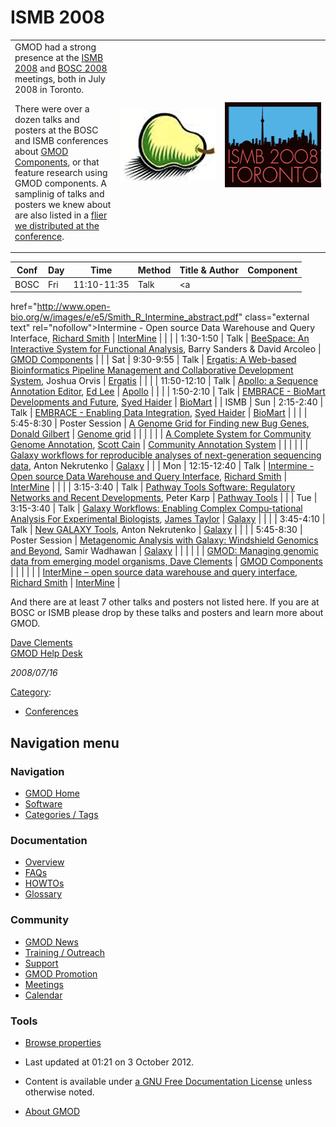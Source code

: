 



<span id="top"></span>




# <span dir="auto">ISMB 2008</span>









<table>
<colgroup>
<col style="width: 33%" />
<col style="width: 33%" />
<col style="width: 33%" />
</colgroup>
<tbody>
<tr class="odd">
<td>GMOD had a strong presence at the <a
href="http://www.iscb.org/ismb2008/" class="external text"
rel="nofollow">ISMB 2008</a> and <a
href="http://open-bio.org/wiki/BOSC_2008" class="external text"
rel="nofollow">BOSC 2008</a> meetings, both in July 2008 in Toronto.
<p>There were over a dozen talks and posters at the BOSC and ISMB
conferences about <a href="GMOD_Components" title="GMOD Components">GMOD
Components</a>, or that feature research using GMOD components. A
samplinig of talks and posters we knew about are also listed in a <a
href="https://raw.githubusercontent.com/GMOD/gmod.github.io/main/mediawiki/images/2/2e/GMODatISMB2008.pdf" class="internal"
title="GMODatISMB2008.pdf">flier we distributed at the
conference</a>.</p></td>
<td><a href="File:BoscPear.png" class="image" title="BOSC 2008"><img
src="https://raw.githubusercontent.com/GMOD/gmod.github.io/main/mediawiki/images/a/ad/BoscPear.png" width="161" height="115"
alt="BOSC 2008" /></a></td>
<td><a href="File:ISMB2008Skyline.png" class="image"
title="ISMB 2008"><img
src="https://raw.githubusercontent.com/GMOD/gmod.github.io/main/mediawiki/images/0/0f/ISMB2008Skyline.png" width="167"
height="136" alt="ISMB 2008" /></a></td>
</tr>
</tbody>
</table>

| Conf | Day | Time | Method | Title & Author | Component |
|----|----|----|----|----|----|
| BOSC | Fri | 11:10-11:35 | Talk | <a
href="http://www.open-bio.org/w/images/e/e5/Smith_R_Intermine_abstract.pdf"
class="external text" rel="nofollow">Intermine - Open source Data
Warehouse and Query Interface</a>, [Richard Smith](User%3ARsmith "User%3ARsmith") | [InterMine](InterMine "InterMine") |
|  |  | 1:30-1:50 | Talk | <a
href="http://www.open-bio.org/w/images/2/27/Sanders_Arcoleo_BeeSpace_abstract.pdf"
class="external text" rel="nofollow">BeeSpace: An Interactive System for
Functional Analysis</a>, Barry Sanders & David Arcoleo | [GMOD Components](GMOD_Components "GMOD Components") |
|  | Sat | 9:30-9:55 | Talk | <a
href="http://www.open-bio.org/w/images/5/59/Orvis_Ergatis_abstract.pdf"
class="external text" rel="nofollow">Ergatis: A Web-based Bioinformatics
Pipeline Management and Collaborative Development System</a>, Joshua Orvis | <a href="Ergatis" class="mw-redirect" title="Ergatis">Ergatis</a> |
|  |  | 11:50-12:10 | Talk | <a href="http://www.open-bio.org/w/images/3/3a/Lee_Apollo_abstract.pdf"
class="external text" rel="nofollow">Apollo: a Sequence Annotation
Editor</a>, [Ed Lee](User%3AElee "User%3AElee") | [Apollo](Apollo.1 "Apollo") |
|  |  | 1:50-2:10 | Talk | <a
href="http://www.open-bio.org/w/images/1/10/Haider_EMBRACE_abstract.pdf"
class="external text" rel="nofollow">EMBRACE - BioMart Developments and
Future</a>, [Syed Haider](User%3ASyedHaider "User%3ASyedHaider") | [BioMart](BioMart "BioMart") |
| ISMB | Sun | 2:15-2:40 | Talk | <a href="http://www.iscb.org/ismb2008/techtrack.php#TT05#TT05"
class="external text" rel="nofollow">EMBRACE - Enabling Data
Integration</a>, [Syed Haider](User%3ASyedHaider "User%3ASyedHaider") | [BioMart](BioMart "BioMart") |
|  |  | 5:45-8:30 | Poster Session | <a href="http://www.iscb.org/uploaded/css/24/3011.pdf"
class="external text" rel="nofollow">A Genome Grid for Finding new Bug
Genes</a>, [Donald Gilbert](User%3ADongilbert "User%3ADongilbert") | [Genome grid](Genome_grid "Genome grid") |
|  |  |  |  | <a href="http://www.iscb.org/uploaded/css/32/10042.pdf"
class="external text" rel="nofollow">A Complete System for Community
Genome Annotation</a>, [Scott Cain](User%3AScott "User%3AScott") | [Community Annotation System](Community_Annotation_System "Community Annotation System") |
|  |  |  |  | <a href="http://www.iscb.org/uploaded/css/32/4298.pdf"
class="external text" rel="nofollow">Galaxy workflows for reproducible
analyses of next-generation sequencing data</a>, Anton Nekrutenko | [Galaxy](Galaxy.1 "Galaxy") |
|  | Mon | 12:15-12:40 | Talk | <a href="http://www.iscb.org/ismb2008/techtrack.php#TT15#TT15"
class="external text" rel="nofollow">Intermine - Open source Data
Warehouse and Query Interface</a>, [Richard Smith](User%3ARsmith "User%3ARsmith") | [InterMine](InterMine "InterMine") |
|  |  | 3:15-3:40 | Talk | <a href="http://www.iscb.org/ismb2008/techtrack.php#TT20#TT20"
class="external text" rel="nofollow">Pathway Tools Software: Regulatory
Networks and Recent Developments</a>, Peter Karp | [Pathway Tools](Pathway_Tools.1 "Pathway Tools") |
|  | Tue | 3:15-3:40 | Talk | <a href="http://www.iscb.org/ismb2008/techtrack.php#TT30#TT30"
class="external text" rel="nofollow">Galaxy Workflows: Enabling Complex
Compu-tational Analysis For Experimental Biologists</a>, [James Taylor](User%3AJamesTaylor "User%3AJamesTaylor") | [Galaxy](Galaxy.1 "Galaxy") |
|  |  | 3:45-4:10 | Talk | <a href="http://www.iscb.org/ismb2008/techtrack.php#TT31#TT31"
class="external text" rel="nofollow">New GALAXY Tools</a>, Anton Nekrutenko | [Galaxy](Galaxy.1 "Galaxy") |
|  |  | 5:45-8:30 | Poster Session | <a href="http://www.iscb.org/uploaded/css/24/2988.pdf"
class="external text" rel="nofollow">Metagenomic Analysis with Galaxy:
Windshield Genomics and Beyond</a>, Samir Wadhawan | [Galaxy](Galaxy.1 "Galaxy") |
|  |  |  |  | <a href="http://www.iscb.org/uploaded/css/24/2817.pdf"
class="external text" rel="nofollow">GMOD: Managing genomic data from
emerging model organisms, Dave Clements</a> | [GMOD Components](GMOD_Components "GMOD Components") |
|  |  |  |  | <a href="http://www.iscb.org/uploaded/css/32/4204.pdf"
class="external text" rel="nofollow">InterMine – open source data
warehouse and query interface</a>, [Richard Smith](User%3ARsmith "User%3ARsmith") | [InterMine](InterMine "InterMine") |

And there are at least 7 other talks and posters not listed here. If you
are at BOSC or ISMB please drop by these talks and posters and learn
more about GMOD.

[Dave Clements](User%3AClements "User%3AClements")  
[GMOD Help Desk](GMOD_Help_Desk "GMOD Help Desk")

*2008/07/16*




[Category](Special%3ACategories "Special%3ACategories"):

- [Conferences](Category%3AConferences "Category%3AConferences")






## Navigation menu






### 





### Navigation



- <span id="n-GMOD-Home">[GMOD Home](Main_Page)</span>
- <span id="n-Software">[Software](GMOD_Components)</span>
- <span id="n-Categories-.2F-Tags">[Categories /
  Tags](Categories)</span>




### Documentation



- <span id="n-Overview">[Overview](Overview)</span>
- <span id="n-FAQs">[FAQs](Category%3AFAQ)</span>
- <span id="n-HOWTOs">[HOWTOs](Category%3AHOWTO)</span>
- <span id="n-Glossary">[Glossary](Glossary)</span>




### Community



- <span id="n-GMOD-News">[GMOD News](GMOD_News)</span>
- <span id="n-Training-.2F-Outreach">[Training /
  Outreach](Training_and_Outreach)</span>
- <span id="n-Support">[Support](Support)</span>
- <span id="n-GMOD-Promotion">[GMOD Promotion](GMOD_Promotion)</span>
- <span id="n-Meetings">[Meetings](Meetings)</span>
- <span id="n-Calendar">[Calendar](Calendar)</span>




### Tools

- <span id="t-smwbrowselink"><a href="Special%3ABrowse/ISMB_2008" rel="smw-browse">Browse
  properties</a></span>



- <span id="footer-info-lastmod">Last updated at 01:21 on 3 October
  2012.</span>
<!-- - <span id="footer-info-viewcount">45,651 page views.</span> -->
- <span id="footer-info-copyright">Content is available under
  <a href="http://www.gnu.org/licenses/fdl-1.3.html" class="external"
  rel="nofollow">a GNU Free Documentation License</a> unless otherwise
  noted.</span>

<!-- -->

- <span id="footer-places-about">[About
  GMOD](GMOD%3AAbout "GMOD%3AAbout")</span>

<!-- -->




